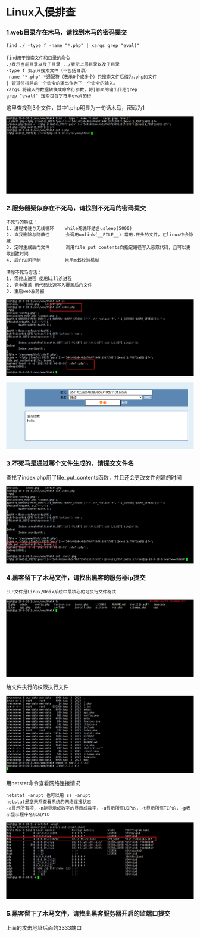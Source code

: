 # Linux入侵排查

### 1.web目录存在木马，请找到木马的密码提交

```
find ./ -type f -name "*.php" | xargs grep "eval("

find用于搜索文件和目录的命令
./表示当前目录以及子目录 ../表示上层目录以及子目录
-type f 表示只搜索文件（不包括目录）
-name "*.php" *通配符（表示0个或多个）只搜索文件后缀为.php的文件
| 管道符指将前一个命令的输出作为下一个命令的输入。
xargs 将输入的数据转换成命令行参数，将|前面的输出传给grep
grep "eval(" 搜索包含字符串eval的行 
```

这里查找到3个文件，其中1.php明显为一句话木马，密码为1

![image-20250604205349024](../assets/image-20250604205349024.png)

### 2.服务器疑似存在不死马，请找到不死马的密码提交

```
不死马的特征：
1. 进程常驻与无线循环	while死循环结合usleep(5000)
2. 自我删除与隐蔽性		 会调用unlink(__FILE__) 常用.开头的文件，在linux中会隐藏
3. 定时生成后门文件		 调用file_put_contents向指定路径写入恶意代码，且可以更改创建时间
4. 后门访问控制		  常用md5校验机制

清除不死马方法：
1. 需终止进程 使用kill杀进程
2. 竞争覆盖 用代码快速写入覆盖后门文件
3. 重启web服务器
```

![](../assets/image-20250604205621403.png)

![image-20250604205804691](../assets/image-20250604205804691.png)

### 3.不死马是通过哪个文件生成的，请提交文件名

查找了index.php用了file_put_contents函数，并且还会更改文件创建的时间

![image-20250604205843348](../assets/image-20250604205843348.png)

### 4.黑客留下了木马文件，请找出黑客的服务器ip提交

```
ELF文件是Linux/Unix系统中最核心的可执行文件格式
```

![image-20250604210143746](../assets/image-20250604210143746.png)

给文件执行的权限执行文件

![image-20250604210331481](../assets/image-20250604210331481.png)

用netstat命令查看网络连接情况

```
netstat -anupt 也可以用 ss -anupt
netstat是拿来系查看系统的网络连接状态
-a显示所有项，-n能显示成数字的显示成数字，-u显示所有UDP的，-t显示所有TCP的，-p表示显示程序名以及PID
```

![image-20250604211038625](../assets/image-20250604211038625.png)

### 5.黑客留下了木马文件，请找出黑客服务器开启的监端口提交

上面的攻击地址后面的3333端口
